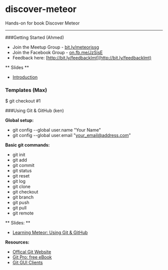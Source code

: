 discover-meteor
===============

Hands-on for book Discover Meteor

---

###Getting Started (Ahmed)

* Join the Meetup Group - [bit.ly/meteorjssg](bit.ly/meteorjssg)
* Join the Facebook Group - [on.fb.me/JzSisE](on.fb.me/JzSisE)
* Feedback here: [http://bit.ly/feedbacklmt](http://bit.ly/feedbacklmt)

** Slides **

* [Introduction](http://bit.ly/learnmtsg­)


### Templates (Max)

$ git checkout #1

###Using Git & GitHub (ken)

**Global setup:**

- git config --global user.name "Your Name"
- git config --global user.email "your_email@address.com"


**Basic git commands:**
		 
* git init
* git add
* git commit
* git status
* git reset
* git log
* git clone
* git checkout
* git branch
* git push
* git pull
* git remote

** Slides: **

* [Learning Meteor: Using Git & GitHub](https://docs.google.com/presentation/d/11JMuwoN7Ns1moK3WrAVXvokFKSgz_dj7InMr84DExIQ/edit?usp=sharing)

**Resources:**

* [Offical Git Website](http://git-scm.com/)
* [Git Pro: free eBook](http://git-scm.com/book)
* [Git GUI Clients](http://git-scm.com/downloads/guis)
